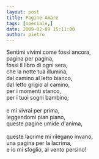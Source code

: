 ```yaml
---
layout: post
title: Pagine Amare
tags: [speciale,]
date: 2009-02-09 15:11:00
author: pietro
---
```

Sentimi vivimi come fossi ancora,<br/>pagina per pagina,<br/>fossi il libro di ogni sera,<br/>che la notte tua illumina,<br/>dal camino al letto bianco,<br/>dal letto grigio al camino,<br/>per i momenti stanco,<br/>per i tuoi sogni bambino;<br/><br/>e mi vivrai per prima,<br/>leggendomi pian piano,<br/>queste pagine umide d'anima,<br/><br/>queste lacrime mi rilegano invano,<br/>una pagina per la lacrima,<br/>e io mi sfoglio, al vento persino!
